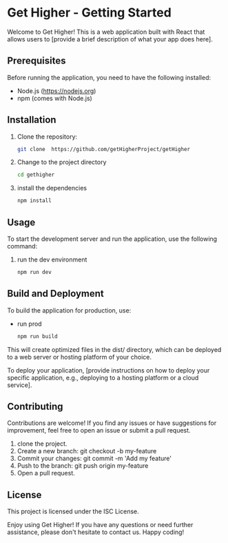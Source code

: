 # Get Higher - Getting Started

Welcome to Get Higher! This is a web application built with React that allows users to [provide a brief description of what your app does here].

## Prerequisites

Before running the application, you need to have the following installed:

- Node.js (https://nodejs.org)
- npm (comes with Node.js)

## Installation

1. Clone the repository:

   ```bash
   git clone  https://github.com/getHigherProject/getHigher
   ```

2. Change to the project directory

   ```bash
   cd gethigher
   ```

3. install the dependencies

   ```bash
   npm install
   ```

## Usage

To start the development server and run the application, use the following command:

1. run the dev environment

   ```bash
   npm run dev
   ```

## Build and Deployment

To build the application for production, use:

- run prod

  ```bash
  npm run build
  ```

This will create optimized files in the dist/ directory, which can be deployed to a web server or hosting platform of your choice.

To deploy your application, [provide instructions on how to deploy your specific application, e.g., deploying to a hosting platform or a cloud service].

## Contributing

Contributions are welcome! If you find any issues or have suggestions for improvement, feel free to open an issue or submit a pull request.

1. clone the project.
2. Create a new branch: git checkout -b my-feature
3. Commit your changes: git commit -m 'Add my feature'
4. Push to the branch: git push origin my-feature
5. Open a pull request.

## License

This project is licensed under the ISC License.

Enjoy using Get Higher! If you have any questions or need further assistance, please don't hesitate to contact us. Happy coding!
